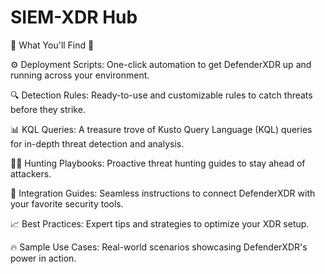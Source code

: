 # SIEM-XDR Hub

🌟 What You'll Find 🌟

⚙️ Deployment Scripts: One-click automation to get DefenderXDR up and running across your environment.

🔍 Detection Rules: Ready-to-use and customizable rules to catch threats before they strike.

📊 KQL Queries: A treasure trove of Kusto Query Language (KQL) queries for in-depth threat detection and analysis.

🕵️‍♂️ Hunting Playbooks: Proactive threat hunting guides to stay ahead of attackers.

🔗 Integration Guides: Seamless instructions to connect DefenderXDR with your favorite security tools.

📈 Best Practices: Expert tips and strategies to optimize your XDR setup.

🔥 Sample Use Cases: Real-world scenarios showcasing DefenderXDR's power in action.
